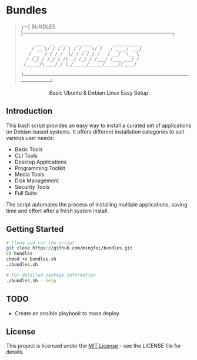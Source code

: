 # Bundles

> ┌─[ BUNDLES ]─────────────────────────────────────────┐
>
>          ____  __  ___   ______  __    ___________
>         / __ )/ / / / | / / __ \/ /   / ____/ ___/
>        / __  / / / /  |/ / / / / /   / __/  \__ \
>       / /_/ / /_/ / /|  / /_/ / /___/ /___ ___/ /
>      /_____/\____/_/ |_/_____/_____/_____//____/
>
> └─────────────────────────────────────────────────────┘

<p align="center">
Basic Ubuntu &amp; Debian Linux Easy Setup
</p>

## Introduction

This bash script provides an easy way to install a curated set of applications on Debian-based systems. It offers different installation categories to suit various user needs:

- Basic Tools
- CLI Tools
- Desktop Applications
- Programming Toolkit
- Media Tools
- Disk Management
- Security Tools
- Full Suite

The script automates the process of installing multiple applications, saving time and effort after a fresh system install.

## Getting Started

```bash
# Clone and run the script
git clone https://github.com/mingfei/bundles.git
cd bundles
chmod +x bundles.sh
./bundles.sh

# For detailed package information
./bundles.sh --help
```

## TODO
+ Create an ansible playbook to mass deploy

## License
This project is licensed under the [MIT License](./LICENSE) - see the LICENSE file for details.
